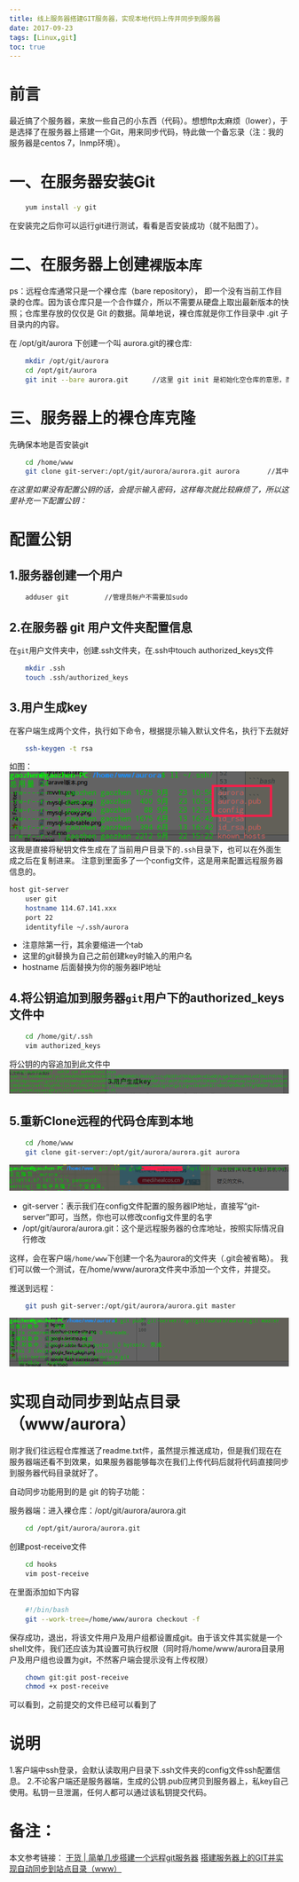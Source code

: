 ```yaml
---
title: 线上服务器搭建GIT服务器，实现本地代码上传并同步到服务器
date: 2017-09-23
tags: [Linux,git]
toc: true
---
```

# 前言
最近搞了个服务器，来放一些自己的小东西（代码）。想想ftp太麻烦（lower），于是选择了在服务器上搭建一个Git，用来同步代码，特此做一个备忘录（注：我的服务器是centos 7，lnmp环境）。

# 一、在服务器安装Git
```bash
    yum install -y git
```
在安装完之后你可以运行git进行测试，看看是否安装成功（就不贴图了）。

# 二、在服务器上创建`裸版本库`

ps：远程仓库通常只是一个裸仓库（bare repository）， 即一个没有当前工作目录的仓库。因为该仓库只是一个合作媒介，所以不需要从硬盘上取出最新版本的快照；仓库里存放的仅仅是 Git 的数据。简单地说，裸仓库就是你工作目录中 .git 子目录内的内容。

在 /opt/git/aurora 下创建一个叫 aurora.git的裸仓库:
```bash
    mkdir /opt/git/aurora
    cd /opt/git/aurora
    git init --bare aurora.git      //这里 git init 是初始化空仓库的意思，而参数 --bare 是代表创建裸仓库，这个参数一定记得带上
```
# 三、服务器上的裸仓库克隆
先确保本地是否安装git
```bash
    cd /home/www
    git clone git-server:/opt/git/aurora/aurora.git aurora       //其中的git-server即你服务器的公网IP地址
```
*在这里如果没有配置公钥的话，会提示输入密码，这样每次就比较麻烦了，所以这里补充一下配置公钥：*
 
# 配置公钥
## 1.服务器创建一个用户
```bash
    adduser git         //管理员帐户不需要加sudo
```
## 2.在服务器 git 用户文件夹配置信息
在`git`用户文件夹中，创建.ssh文件夹，在.ssh中touch authorized_keys文件

```bash
    mkdir .ssh
    touch .ssh/authorized_keys
```
## 3.用户生成key
在客户端生成两个文件，执行如下命令，根据提示输入默认文件名，执行下去就好

```bash
    ssh-keygen -t rsa
```
如图：
<img src="/images/git/ssh-keygen -t rsa.png" >
这我是直接将秘钥文件生成在了当前用户目录下的`.ssh`目录下，也可以在外面生成之后在复制进来。
注意到里面多了一个config文件，这是用来配置远程服务器信息的。

```bash
host git-server 
    user git
    hostname 114.67.141.xxx
    port 22 
    identityfile ~/.ssh/aurora
```
<ul>
<li>注意除第一行，其余要缩进一个tab</li>
<li>这里的git替换为自己之前创建key时输入的用户名</li>
<li>hostname 后面替换为你的服务器IP地址</li>
</ul>

## 4.将公钥追加到服务器`git`用户下的authorized_keys文件中
```bash
    cd /home/git/.ssh
    vim authorized_keys
```
将公钥的内容追加到此文件中
<img src="/images/git/cat_authorized_keys.png" >

## 5.重新Clone远程的代码仓库到本地
```bash
    cd /home/www
    git clone git-server:/opt/git/aurora/aurora.git aurora
```
<img src="/images/git/git-clone.png" >
<ul>
<li>git-server：表示我们在config文件配置的服务器IP地址，直接写“git-server”即可，当然，你也可以修改config文件里的名字</li>
<li>/opt/git/aurora/aurora.git：这个是远程服务器的仓库地址，按照实际情况自行修改</li>
</ul>

这样，会在客户端`/home/www`下创建一个名为aurora的文件夹（.git会被省略）。
我们可以做一个测试，在/home/www/aurora文件夹中添加一个文件，并提交。

推送到远程：
```bash
    git push git-server:/opt/git/aurora/aurora.git master
```
<img src="/images/git/git-push.png" >

# 实现自动同步到站点目录（www/aurora）
刚才我们往远程仓库推送了readme.txt件，虽然提示推送成功，但是我们现在在服务器端还看不到效果，如果服务器能够每次在我们上传代码后就将代码直接同步到服务器代码目录就好了。

自动同步功能用到的是 git 的钩子功能：

服务器端：进入裸仓库：/opt/git/aurora/aurora.git
```bash
    cd /opt/git/aurora/aurora.git
```
创建post-receive文件
```bash
    cd hooks
    vim post-receive
```
在里面添加如下内容
```bash
    #!/bin/bash
    git --work-tree=/home/www/aurora checkout -f
```
保存成功，退出，将该文件用户及用户组都设置成git。由于该文件其实就是一个shell文件，我们还应该为其设置可执行权限（同时将/home/www/aurora目录用户及用户组也设置为git，不然客户端会提示没有上传权限）
```bash
    chown git:git post-receive
    chmod +x post-receive
```
可以看到，之前提交的文件已经可以看到了

# 说明

1.客户端中ssh登录，会默认读取用户目录下.ssh文件夹的config文件ssh配置信息。
2.不论客户端还是服务器端，生成的公钥.pub应拷贝到服务器上，私key自己使用。私钥一旦泄漏，任何人都可以通过该私钥提交代码。

# 备注：
本文参考链接：
[干货 | 简单几步搭建一个远程git服务器](http://www.jianshu.com/p/10b6a1ee7f64)
[ 搭建服务器上的GIT并实现自动同步到站点目录（www）](http://blog.csdn.net/baidu_30000217/article/details/51327289)